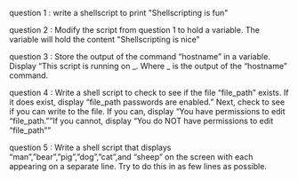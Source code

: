 question 1 : write a shellscript to print "Shellscripting is fun"

question 2 : Modify the script from question 1 to hold a variable. The variable will hold the content "Shellscripting is nice"

question 3 : Store the output of the command “hostname” in a variable. Display “This script is running on _. Where _ is the output of the “hostname” command.

question 4 : Write a shell script to check to see if the file “file_path” exists. If it does exist, display “file_path passwords are enabled.” Next, check to see if you can write to the file. If you can, display “You have permissions to edit “file_path.””If you cannot, display “You do NOT have permissions to edit “file_path””

question 5 : Write a shell script that displays “man”,”bear”,”pig”,”dog”,”cat”,and “sheep” on the screen with each appearing on a separate line. Try to do this in as few lines as possible.